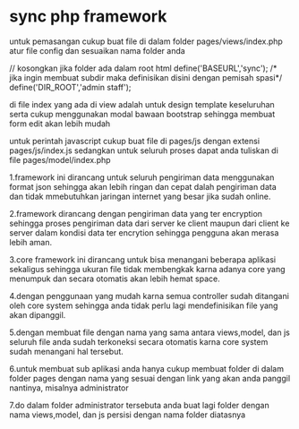 sync php framework
===========================================================================================

untuk pemasangan cukup buat file di dalam folder pages/views/index.php
atur file config dan sesuaikan nama folder anda

// kosongkan jika folder ada dalam root html
define('BASEURL','sync');
/* 
jika ingin membuat subdir maka definisikan disini dengan pemisah spasi*/
define('DIR_ROOT','admin staff');

di file index yang ada di view adalah untuk design template keseluruhan serta cukup menggunakan modal bawaan bootstrap 
sehingga membuat form edit akan lebih mudah

untuk perintah javascript cukup buat file di pages/js dengan extensi pages/js/index.js
sedangkan untuk seluruh proses dapat anda tuliskan di file pages/model/index.php

1.framework ini dirancang untuk seluruh pengiriman data menggunakan format json sehingga akan lebih ringan dan cepat dalah pengiriman data dan tidak mmebutuhkan jaringan internet yang besar jika sudah online.

2.framework dirancang dengan pengiriman data yang ter encryption sehingga proses pengiriman data dari server ke client maupun dari client ke server dalam kondisi data ter encrytion sehingga pengguna akan merasa lebih aman.

3.core framework ini dirancang untuk bisa menangani beberapa aplikasi sekaligus sehingga ukuran file tidak membengkak karna adanya core yang menumpuk dan secara otomatis akan lebih hemat space.

4.dengan penggunaan yang mudah karna semua controller sudah ditangani oleh core system sehingga anda tidak perlu lagi mendefinisikan file yang akan dipanggil.

5.dengan membuat file dengan nama yang sama antara views,model, dan js seluruh file anda sudah terkoneksi secara otomatis karna core system sudah menangani hal tersebut.

6.untuk membuat sub aplikasi anda hanya cukup membuat folder di dalam folder pages dengan nama yang sesuai dengan link yang akan anda panggil nantinya, misalnya administrator

7.do dalam folder administrator tersebuta anda buat lagi folder dengan nama views,model, dan js persisi dengan nama folder diatasnya


